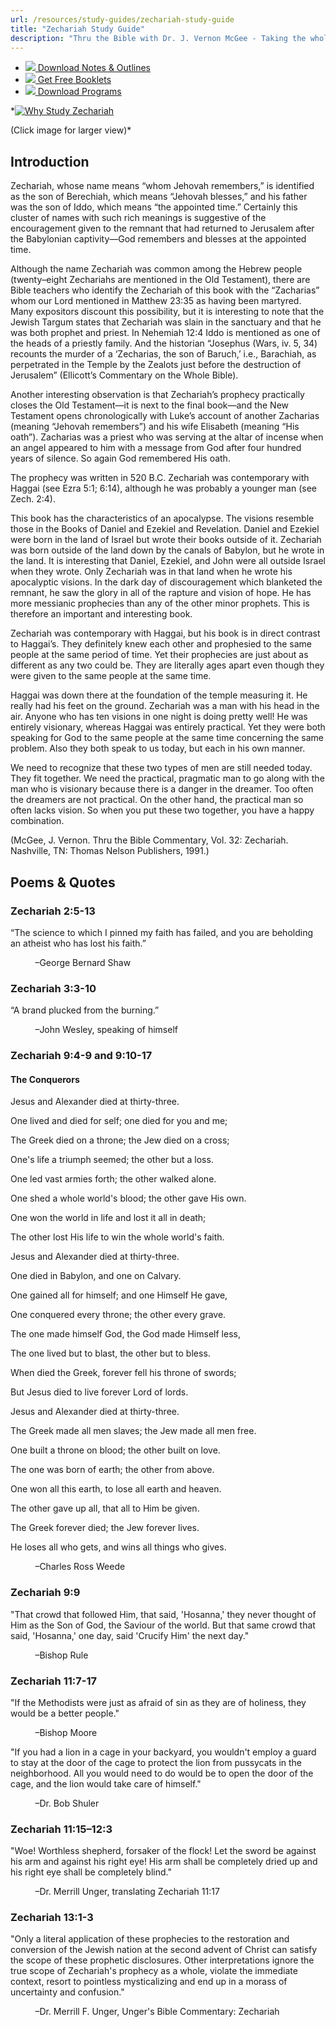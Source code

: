 ```yaml
---
url: /resources/study-guides/zechariah-study-guide
title: "Zechariah Study Guide"
description: "Thru the Bible with Dr. J. Vernon McGee - Taking the whole Word to the whole world"
---
```





* [*![](http://ttb.org/img/icon-download.png)* Download Notes & Outlines](/docs/default-source/notes-and-outlines_2022/no36_zechariah.pdf?sfvrsn=835f1816_2 "download notes")
* [*![](http://ttb.org/img/icon-document.png)* Get Free Booklets](/resources/electronic-booklets "get free booklets")
* [*![](http://ttb.org/img/icon-youtube-sm.png)* Download Programs](/resources/free-5-year-series-downloads "Listen")







*[![](/images/default-source/why-study/why-study-zechariah4c98c44a-4872-4dd7-9308-b9931e77db2f.jpg?sfvrsn=db621f16_1&MaxWidth=400&MaxHeight=&ScaleUp=false&Quality=High&Method=ResizeFitToAreaArguments&Signature=B173B28CB2067A4BAEF00F9534C67C44B25BC8F6 "Why Study Zechariah")](/images/default-source/why-study/why-study-zechariah4c98c44a-4872-4dd7-9308-b9931e77db2f.jpg?sfvrsn=db621f16_1)  

(Click image for larger view)*


## Introduction


Zechariah, whose name means “whom Jehovah remembers,” is identified as the son of Berechiah, which means “Jehovah blesses,” and his father was the son of Iddo, which means “the appointed time.” Certainly this cluster of names with such rich meanings is suggestive of the encouragement given to the remnant that had returned to Jerusalem after the Babylonian captivity—God remembers and blesses at the appointed time.


Although the name Zechariah was common among the Hebrew people (twenty–eight Zechariahs are mentioned in the Old Testament), there are Bible teachers who identify the Zechariah of this book with the “Zacharias” whom our Lord mentioned in Matthew 23:35 as having been martyred. Many expositors discount this possibility, but it is interesting to note that the Jewish Targum states that Zechariah was slain in the sanctuary and that he was both prophet and priest. In Nehemiah 12:4 Iddo is mentioned as one of the heads of a priestly family. And the historian “Josephus (Wars, iv. 5, 34) recounts the murder of a ‘Zecharias, the son of Baruch,’ i.e., Barachiah, as perpetrated in the Temple by the Zealots just before the destruction of Jerusalem” (Ellicott’s Commentary on the Whole Bible).


Another interesting observation is that Zechariah’s prophecy practically closes the Old Testament—it is next to the final book—and the New Testament opens chronologically with Luke’s account of another Zacharias (meaning “Jehovah remembers”) and his wife Elisabeth (meaning “His oath”). Zacharias was a priest who was serving at the altar of incense when an angel appeared to him with a message from God after four hundred years of silence. So again God remembered His oath.


The prophecy was written in 520 B.C. Zechariah was contemporary with Haggai (see Ezra 5:1; 6:14), although he was probably a younger man (see Zech. 2:4).


This book has the characteristics of an apocalypse. The visions resemble those in the Books of Daniel and Ezekiel and Revelation. Daniel and Ezekiel were born in the land of Israel but wrote their books outside of it. Zechariah was born outside of the land down by the canals of Babylon, but he wrote in the land. It is interesting that Daniel, Ezekiel, and John were all outside Israel when they wrote. Only Zechariah was in that land when he wrote his apocalyptic visions. In the dark day of discouragement which blanketed the remnant, he saw the glory in all of the rapture and vision of hope. He has more messianic prophecies than any of the other minor prophets. This is therefore an important and interesting book.


Zechariah was contemporary with Haggai, but his book is in direct contrast to Haggai’s. They definitely knew each other and prophesied to the same people at the same period of time. Yet their prophecies are just about as different as any two could be. They are literally ages apart even though they were given to the same people at the same time.


Haggai was down there at the foundation of the temple measuring it. He really had his feet on the ground. Zechariah was a man with his head in the air. Anyone who has ten visions in one night is doing pretty well! He was entirely visionary, whereas Haggai was entirely practical. Yet they were both speaking for God to the same people at the same time concerning the same problem. Also they both speak to us today, but each in his own manner.


We need to recognize that these two types of men are still needed today. They fit together. We need the practical, pragmatic man to go along with the man who is visionary because there is a danger in the dreamer. Too often the dreamers are not practical. On the other hand, the practical man so often lacks vision. So when you put these two together, you have a happy combination.


(McGee, J. Vernon. Thru the Bible Commentary, Vol. 32: Zechariah. Nashville, TN: Thomas Nelson Publishers, 1991.)





## Poems & Quotes






### Zechariah 2:5-13


“The science to which I pinned my faith has failed, and you are beholding an atheist who has lost his faith.”  

          –George Bernard Shaw


### Zechariah 3:3-10


“A brand plucked from the burning.”  

          –John Wesley, speaking of himself


### Zechariah 9:4-9 and 9:10-17


#### The Conquerors


Jesus and Alexander died at thirty-three.  

One lived and died for self; one died for you and me;  

The Greek died on a throne; the Jew died on a cross;  

One's life a triumph seemed; the other but a loss.  

One led vast armies forth; the other walked alone.  

One shed a whole world's blood; the other gave His own.  

One won the world in life and lost it all in death;  

The other lost His life to win the whole world's faith.  

Jesus and Alexander died at thirty-three.  

One died in Babylon, and one on Calvary.  

One gained all for himself; and one Himself He gave,  

One conquered every throne; the other every grave.  

The one made himself God, the God made Himself less,  

The one lived but to blast, the other but to bless.  

When died the Greek, forever fell his throne of swords;  

But Jesus died to live forever Lord of lords.  

Jesus and Alexander died at thirty-three.  

The Greek made all men slaves; the Jew made all men free.  

One built a throne on blood; the other built on love.  

The one was born of earth; the other from above.  

One won all this earth, to lose all earth and heaven.  

The other gave up all, that all to Him be given.  

The Greek forever died; the Jew forever lives.  

He loses all who gets, and wins all things who gives.  

          –Charles Ross Weede


### Zechariah 9:9


"That crowd that followed Him, that said, 'Hosanna,' they never thought of Him as the Son of God, the Saviour of the world. But that same crowd that said, 'Hosanna,' one day, said 'Crucify Him' the next day."  

          –Bishop Rule


### Zechariah 11:7-17


"If the Methodists were just as afraid of sin as they are of holiness, they would be a better people."  

          –Bishop Moore


"If you had a lion in a cage in your backyard, you wouldn't employ a guard to stay at the door of the cage to protect the lion from pussycats in the neighborhood. All you would need to do would be to open the door of the cage, and the lion would take care of himself."  

          –Dr. Bob Shuler


### Zechariah 11:15–12:3


"Woe! Worthless shepherd, forsaker of the flock! Let the sword be against his arm and against his right eye! His arm shall be completely dried up and his right eye shall be completely blind."  

          –Dr. Merrill Unger, translating Zechariah 11:17


### Zechariah 13:1-3


"Only a literal application of these prophecies to the restoration and conversion of the Jewish nation at the second advent of Christ can satisfy the scope of these prophetic disclosures. Other interpretations ignore the true scope of Zechariah's prophecy as a whole, violate the immediate context, resort to pointless mysticalizing and end up in a morass of uncertainty and confusion."  

          –Dr. Merrill F. Unger, Unger's Bible Commentary: Zechariah






